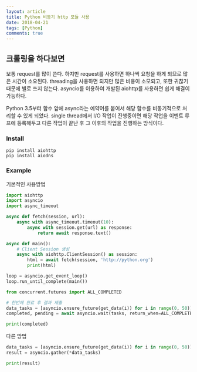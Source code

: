 ```yaml
---
layout: article
title: Python 비동기 http 모듈 사용
date: 2018-04-21
tags: [Python]
comments: true
---
```

## 크롤링을 하다보면
보통 request를 많이 쓴다.
하지만 request를 사용하면 하나씩 요청을 하게 되므로 많은 시간이 소요된다.
threading을 사용하면 되지만 많은 비용이 소모되고, 또한 귀찮기 때문에 별로 쓰지 않는다.
asyncio를 이용하여 개발된 aiohttp를 사용하면 쉽게 해결이 가능하다.

Python 3.5부터 함수 앞에 async라는 예약어를 붙여서 해당 함수를 비동기적으로 처리할 수 있게 되었다. single thread에서 I/O 작업이 진행중이면 해당 작업을 이벤트 루프에 등록해두고 다른 작업이 끝난 후 그 이후의 작업을 진행하는 방식이다.

<!--more--> 

### Install
```
pip install aiohttp
pip install aiodns
```

### Example
기본적인 사용방법
```python
import aiohttp
import asyncio
import async_timeout

async def fetch(session, url):
    async with async_timeout.timeout(10):
        async with session.get(url) as response:
            return await response.text()

async def main():
    # Client Session 생성
    async with aiohttp.ClientSession() as session:
        html = await fetch(session, 'http://python.org')
        print(html)

loop = asyncio.get_event_loop()
loop.run_until_complete(main())
```

```python
from concurrent.futures import ALL_COMPLETED

# 한번에 완료 후 결과 제출
data_tasks = [asyncio.ensure_future(get_data(i)) for i in range(0, 50)]
completed, pending = await asyncio.wait(tasks, return_when=ALL_COMPLETED)

print(completed)
```

다른 방법
```python
data_tasks = [asyncio.ensure_future(get_data(i)) for i in range(0, 50)]
result = asyncio.gather(*data_tasks)

print(result)
```